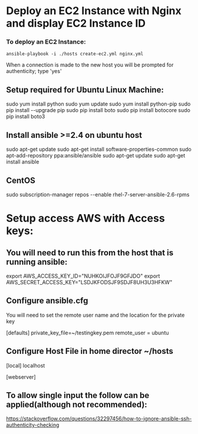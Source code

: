 # Deploy an EC2 Instance with Nginx and display EC2 Instance ID

### To deploy an EC2 Instance:

`ansible-playbook -i ./hosts create-ec2.yml nginx.yml`

When a connection is made to the new host you will be prompted for authenticity; type 'yes'

## Setup required for Ubuntu Linux Machine:

sudo yum install python
sudo yum update
sudo yum install python-pip
sudo pip install --upgrade pip
sudo pip install boto
sudo pip install botocore
sudo pip install boto3

## Install ansible >=2.4 on ubuntu host

sudo apt-get update
sudo apt-get install software-properties-common
sudo apt-add-repository ppa:ansible/ansible
sudo apt-get update
sudo apt-get install ansible

## CentOS

sudo subscription-manager repos --enable rhel-7-server-ansible-2.6-rpms

# Setup access AWS with Access keys:

## You will need to run this from the host that is running ansible:

export AWS_ACCESS_KEY_ID="NUHKOIJFOJF9GFJDO"
export AWS_SECRET_ACCESS_KEY="LSDJKFODSJF9SDJF8UH3U3HFKW"

## Configure ansible.cfg

You will need to set the remote user name and the location for the private key

[defaults]
private_key_file=~/testingkey.pem
remote_user = ubuntu

## Configure Host File in home director ~/hosts

[local]
localhost

[webserver]

## To allow single input the follow can be applied(although not recommended):

https://stackoverflow.com/questions/32297456/how-to-ignore-ansible-ssh-authenticity-checking
